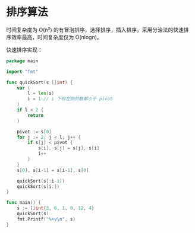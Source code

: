 # 排序算法

时间复杂度为 O(n²) 的有冒泡排序，选择排序，插入排序，采用分治法的快速排序效率最高，时间复杂度仅为 O(nlogn)。

快速排序实现：

```go
package main

import "fmt"

func quickSort(s []int) {
	var (
		l = len(s)
		i = 1 // i 下标左侧的数都小于 pivot
	)
	if l < 2 {
		return
	}

	pivot := s[0]
	for j := 2; j < l; j++ {
		if s[j] < pivot {
			s[i], s[j] = s[j], s[i]
			i++
		}
	}
	s[0], s[i-1] = s[i-1], s[0]

	quickSort(s[:i-1])
	quickSort(s[i:])
}

func main() {
	s := []int{3, 6, 1, 0, 12, 4}
	quickSort(s)
	fmt.Printf("%+v\n", s)
}
```